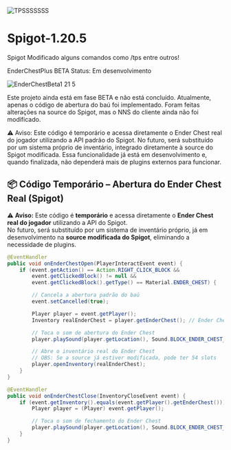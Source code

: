 
![TPSSSSSSS](https://github.com/user-attachments/assets/418239ef-e1c4-49ec-a898-6a9e7a63b74f)




# Spigot-1.20.5
 
 
 Spigot Modificado alguns comandos como /tps entre outros!


EnderChestPlus BETA
Status: Em desenvolvimento

![EnderChestBeta1 21 5](https://github.com/user-attachments/assets/b6fd3996-35eb-473a-ae64-df9b46d9dcb8)




Este projeto ainda está em fase BETA e não está concluído. Atualmente, apenas o código de abertura do baú foi implementado.
Foram feitas alterações na source do Spigot, mas o NNS do cliente ainda não foi modificado.

⚠️ Aviso: Este código é temporário e acessa diretamente o Ender Chest real do jogador utilizando a API padrão do Spigot.
No futuro, será substituído por um sistema próprio de inventário, integrado diretamente à source do Spigot modificada.
Essa funcionalidade já está em desenvolvimento e, quando finalizada, não dependerá mais de plugins externos para funcionar.

## 📦 Código Temporário – Abertura do Ender Chest Real (Spigot)

⚠️ **Aviso:** Este código é **temporário** e acessa diretamente o **Ender Chest real do jogador** utilizando a API do Spigot.  
No futuro, será substituído por um sistema de inventário próprio, já em desenvolvimento na **source modificada do Spigot**, eliminando a necessidade de plugins.

```java
@EventHandler
public void onEnderChestOpen(PlayerInteractEvent event) {
    if (event.getAction() == Action.RIGHT_CLICK_BLOCK &&
        event.getClickedBlock() != null &&
        event.getClickedBlock().getType() == Material.ENDER_CHEST) {

        // Cancela a abertura padrão do baú
        event.setCancelled(true);

        Player player = event.getPlayer();
        Inventory realEnderChest = player.getEnderChest(); // Ender Chest real do jogador

        // Toca o som de abertura do Ender Chest
        player.playSound(player.getLocation(), Sound.BLOCK_ENDER_CHEST_OPEN, 1.0f, 1.0f);

        // Abre o inventário real do Ender Chest
        // OBS: Se a source já estiver modificada, pode ter 54 slots
        player.openInventory(realEnderChest);
    }
}

@EventHandler
public void onEnderChestClose(InventoryCloseEvent event) {
    if (event.getInventory().equals(event.getPlayer().getEnderChest())) {
        Player player = (Player) event.getPlayer();

        // Toca o som de fechamento do Ender Chest
        player.playSound(player.getLocation(), Sound.BLOCK_ENDER_CHEST_CLOSE, 1.0f, 1.0f);
    }
}


